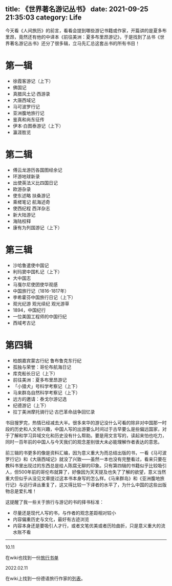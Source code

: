 title: 《世界著名游记丛书》
date: 2021-09-25 21:35:03
category: Life
---

今天看《人间旅历》的前言，看看会提到哪些游记书籍或作家，开篇讲的是夏多布里昂，竟然还有他的中译本《前往美洲：夏多布里昂游记》，于是找到了丛书《世界著名游记丛书》还分了很多辑，立马先汇总这套丛书的所有书目！

# 第一辑
- 徐霞客游记（上下）
- 佛国记
- 真腊风土记·西游录
- 大唐西域记
- 马可波罗行记
- 亚洲腹地旅行记
- 鉴真和尚东征传
- 伊本·白图泰游记（上下）
- 瀛涯胜览

# 第二辑
- 傅云龙游历各国图经余记
- 环游地球新录
- 出使英法义比四国日记
- 欧游杂录
- 使东述略 扶桑游记
- 乘槎笔记 航海述奇
- 使西纪程 西洋杂志
- 新大陆游记
- 海陆校释
- 康有为列国游记（上下）

# 第三辑
- 沙哈鲁遣使中国记
- 利玛窦中国札记（上下）
- 大中国志
- 马戛尔尼使团使华观感
- 中国旅行记（1816-1817年）
- 李希霍芬中国旅行日记（上下）
- 观光纪游 观光续纪 观光游草
- 1894，中国纪行
- 一位美国工程师的中国行纪
- 西域考古记

# 第四辑
- 柏朗嘉宾蒙古行纪 鲁布鲁克东行纪
- 孤独与荣誉：哥伦布航海日记
- 库克船长日记（上下）
- 前往美洲：夏多布里昂游记
- 「小猎犬」号科学考察记（上下）
- 马来群岛自然科学考察记（上下）
- 远方的邀请：泰戈尔游记选
- 纪德游记（上下）
- 拉丁美洲摩托骑行记·古巴革命战争回忆录

书目搜罗完，热情已经减去大半。很多来华的游记没什么可看的除非对中国那一时段的历史和人文有兴趣，中国人写的出游要么时间过于古早要么是些偏远国家，对于了解和学习异域文化和历史没有什么帮助。要是用文言写的，读起来怕也吃力，同时一百年前的中国人与今天我们的观念差别很大未必能理解作者表达的意思。

前三辑的书更多的像是资料汇编，因为意义重大为而总结出版的书，一看《马可波罗行记》和《大唐西域记》就没了兴致——虽然一本也没有完整看过，看来只要在教科书里出现过的东西总是给人陈腐无聊的印象。只有第四辑的书籍似乎比较吸引人，但500年前的哥伦布就算了，好像因为天天提及也失了了解的欲望，意义当然重大但似乎从没见文章提过这本书本身写的怎么样。《马来群岛》和《亚洲腹地旅行记》与远行译丛重复了，这又得比较一下译者的水平了，为什么中国的这些出版物总是爱扎堆！

这提醒了我一些关于旅行与游记的书的择书标准：
- 尽量还是现代人写的书，与作者的观念差距相对较小
- 内容偏重历史与文化，最好有古迹浏览
- 内容本身还是要吸引人才行，或者文笔优美或者历险曲折，只是意义重大的流水账不看

---
10.11

在wiki也找到一份[旅行书单](https://en.wikipedia.org/wiki/List_of_travel_books)

2022.02.11

在wiki上找到一份德语旅行作家的[列表](https://de.wikipedia.org/wiki/Liste_von_Reiseschriftstellern)。
